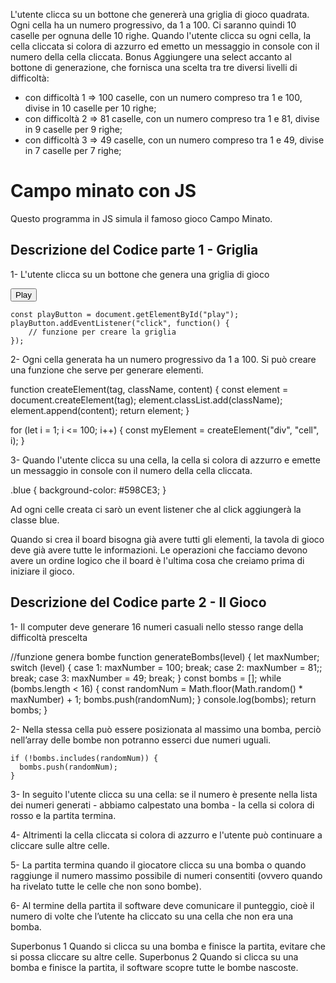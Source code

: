 L'utente clicca su un bottone che genererà una griglia di gioco quadrata.
Ogni cella ha un numero progressivo, da 1 a 100.
Ci saranno quindi 10 caselle per ognuna delle 10 righe.
Quando l'utente clicca su ogni cella, la cella cliccata si colora di azzurro ed emetto un messaggio in console con il numero della cella cliccata.
Bonus
Aggiungere una select accanto al bottone di generazione, che fornisca una scelta tra tre diversi livelli di difficoltà:
- con difficoltà 1 => 100 caselle, con un numero compreso tra 1 e 100, divise in 10 caselle per 10 righe;
- con difficoltà 2 => 81 caselle, con un numero compreso tra 1 e 81, divise in 9 caselle per 9 righe;
- con difficoltà 3 => 49 caselle, con un numero compreso tra 1 e 49, divise in 7 caselle per 7 righe;


# Campo minato con JS

Questo programma in JS simula il famoso gioco Campo Minato. 

## Descrizione del Codice parte 1 - Griglia

1- L'utente clicca su un bottone che genera una griglia di gioco

<button id="play">Play</button>


    const playButton = document.getElementById("play");
    playButton.addEventListener("click", function() {
        // funzione per creare la griglia
    });

2- Ogni cella generata ha un numero progressivo da 1 a 100. Si può creare una funzione che serve per generare elementi. 

function createElement(tag, className, content) {
    const element = document.createElement(tag);
    element.classList.add(className);
    element.append(content);
    return element;
}

for (let i = 1; i <= 100; i++) {
    const myElement = createElement("div", "cell", i);
}

3- Quando l'utente clicca su una cella, la cella si colora di azzurro e emette un messaggio in console con il numero della cella cliccata.

.blue {
    background-color: #598CE3;
}

Ad ogni celle creata ci sarò un event listener che al click aggiungerà la classe blue.


Quando si crea il board bisogna già avere tutti gli elementi, la tavola di gioco deve già avere tutte le informazioni. Le operazioni che facciamo devono avere un ordine logico che il board è l'ultima cosa che creiamo prima di iniziare il gioco.

## Descrizione del Codice parte 2 - Il Gioco

1- Il computer deve generare 16 numeri casuali nello stesso range della difficoltà prescelta

//funzione genera bombe
function generateBombs(level) {
  let maxNumber;
  switch (level) {
    case 1:
      maxNumber = 100;
      break;
    case 2:
      maxNumber = 81;;
      break;
    case 3:
      maxNumber = 49;
      break;
  }
  const bombs = [];
  while (bombs.length < 16) {
    const randomNum = Math.floor(Math.random() * maxNumber) + 1;
    bombs.push(randomNum);
  }
  console.log(bombs);
  return bombs;
}

2- Nella stessa cella può essere posizionata al massimo una bomba, perciò nell’array delle bombe non potranno esserci due numeri uguali.

    if (!bombs.includes(randomNum)) {
      bombs.push(randomNum);
    }

3- In seguito l'utente clicca su una cella: se il numero è presente nella lista dei numeri generati - abbiamo calpestato una bomba - la cella si colora di rosso e la partita termina. 


4- Altrimenti la cella cliccata si colora di azzurro e l'utente può continuare a cliccare sulle altre celle.

5- La partita termina quando il giocatore clicca su una bomba o quando raggiunge il numero massimo possibile di numeri consentiti (ovvero quando ha rivelato tutte le celle che non sono bombe).

6- Al termine della partita il software deve comunicare il punteggio, cioè il numero di volte che l’utente ha cliccato su una cella che non era una bomba.


Superbonus 1
Quando si clicca su una bomba e finisce la partita, evitare che si possa cliccare su altre celle.
Superbonus 2
Quando si clicca su una bomba e finisce la partita, il software scopre tutte le bombe nascoste.